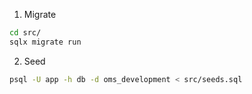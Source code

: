 1. Migrate
```bash
cd src/
sqlx migrate run
```

2. Seed
```bash
psql -U app -h db -d oms_development < src/seeds.sql
```
